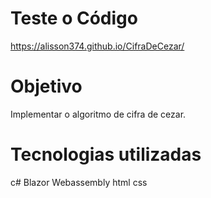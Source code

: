 # Teste o Código
https://alisson374.github.io/CifraDeCezar/
# Objetivo
Implementar o algoritmo de cifra de cezar.
# Tecnologias utilizadas
c#
Blazor Webassembly
html
css
